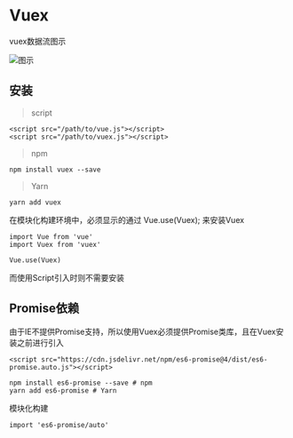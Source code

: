 # Vuex

vuex数据流图示

![图示](https://vuex.vuejs.org/vuex.png)

## 安装

> script

	<script src="/path/to/vue.js"></script>
	<script src="/path/to/vuex.js"></script>

> npm 

	npm install vuex --save

> Yarn

	yarn add vuex

在模块化构建环境中，必须显示的通过 Vue.use(Vuex); 来安装Vuex

	import Vue from 'vue'
	import Vuex from 'vuex'
	
	Vue.use(Vuex)

而使用Script引入时则不需要安装

## Promise依赖

由于IE不提供Promise支持，所以使用Vuex必须提供Promise类库，且在Vuex安装之前进行引入

	<script src="https://cdn.jsdelivr.net/npm/es6-promise@4/dist/es6-promise.auto.js"></script>

	npm install es6-promise --save # npm
	yarn add es6-promise # Yarn

模块化构建

	import 'es6-promise/auto'






